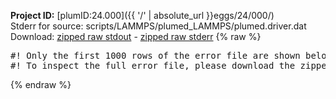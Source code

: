 **Project ID:** [plumID:24.000]({{ '/' | absolute_url }}eggs/24/000/)  
Stderr for source:  scripts/LAMMPS/plumed_LAMMPS/plumed.driver.dat   
Download: [zipped raw stdout](plumed.driver.dat.plumed.stdout.txt.zip) - [zipped raw stderr](plumed.driver.dat.plumed.stderr.txt.zip) 
{% raw %}
<pre>
#! Only the first 1000 rows of the error file are shown below
#! To inspect the full error file, please download the zipped raw stderr file above
</pre>
{% endraw %}
